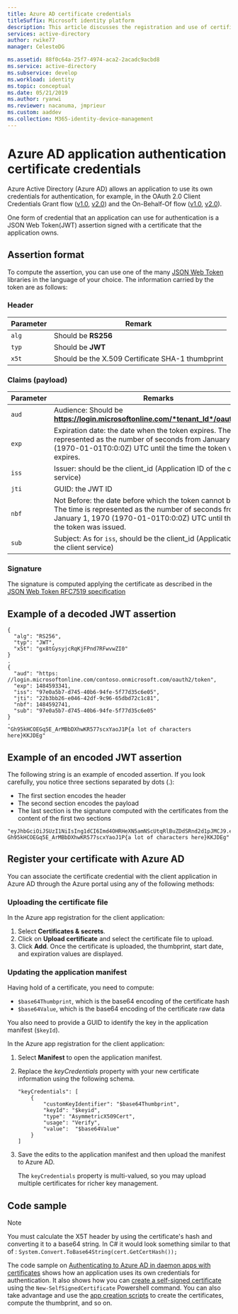 ```yaml
---
title: Azure AD certificate credentials
titleSuffix: Microsoft identity platform
description: This article discusses the registration and use of certificate credentials for application authentication
services: active-directory
author: rwike77
manager: CelesteDG

ms.assetid: 88f0c64a-25f7-4974-aca2-2acadc9acbd8
ms.service: active-directory
ms.subservice: develop
ms.workload: identity
ms.topic: conceptual
ms.date: 05/21/2019
ms.author: ryanwi
ms.reviewer: nacanuma, jmprieur
ms.custom: aaddev
ms.collection: M365-identity-device-management
---
```


# Azure AD application authentication certificate credentials

Azure Active Directory (Azure AD) allows an application to use its own credentials for authentication, for example, in the OAuth 2.0 Client Credentials Grant flow ([v1.0](v1-oauth2-client-creds-grant-flow.md), [v2.0](v2-oauth2-client-creds-grant-flow.md)) and the On-Behalf-Of flow ([v1.0](v1-oauth2-on-behalf-of-flow.md), [v2.0](v2-oauth2-on-behalf-of-flow.md)).

One form of credential that an application can use for authentication is a JSON Web Token(JWT) assertion signed with a certificate that the application owns.

## Assertion format

To compute the assertion, you can use one of the many [JSON Web Token](https://jwt.ms/) libraries in the language of your choice. The information carried by the token are as follows:

### Header

| Parameter |  Remark |
| --- | --- |
| `alg` | Should be **RS256** |
| `typ` | Should be **JWT** |
| `x5t` | Should be the X.509 Certificate SHA-1 thumbprint |

### Claims (payload)

| Parameter |  Remarks |
| --- | --- |
| `aud` | Audience: Should be **https://login.microsoftonline.com/*tenant_Id*/oauth2/token** |
| `exp` | Expiration date: the date when the token expires. The time is represented as the number of seconds from January 1, 1970 (1970-01-01T0:0:0Z) UTC until the time the token validity expires.|
| `iss` | Issuer: should be the client_id (Application ID of the client service) |
| `jti` | GUID: the JWT ID |
| `nbf` | Not Before: the date before which the token cannot be used. The time is represented as the number of seconds from January 1, 1970 (1970-01-01T0:0:0Z) UTC until the time the token was issued. |
| `sub` | Subject: As for `iss`, should be the client_id (Application ID of the client service) |

### Signature

The signature is computed applying the certificate as described in the [JSON Web Token RFC7519 specification](https://tools.ietf.org/html/rfc7519)

## Example of a decoded JWT assertion

```
{
  "alg": "RS256",
  "typ": "JWT",
  "x5t": "gx8tGysyjcRqKjFPnd7RFwvwZI0"
}
.
{
  "aud": "https: //login.microsoftonline.com/contoso.onmicrosoft.com/oauth2/token",
  "exp": 1484593341,
  "iss": "97e0a5b7-d745-40b6-94fe-5f77d35c6e05",
  "jti": "22b3bb26-e046-42df-9c96-65dbd72c1c81",
  "nbf": 1484592741,  
  "sub": "97e0a5b7-d745-40b6-94fe-5f77d35c6e05"
}
.
"Gh95kHCOEGq5E_ArMBbDXhwKR577scxYaoJ1P{a lot of characters here}KKJDEg"

```

## Example of an encoded JWT assertion

The following string is an example of encoded assertion. If you look carefully, you notice three sections separated by dots (.):
* The first section encodes the header
* The second section encodes the payload
* The last section is the signature computed with the certificates from the content of the first two sections

```
"eyJhbGciOiJSUzI1NiIsIng1dCI6Imd4OHRHeXN5amNScUtqRlBuZDdSRnd2d1pJMCJ9.eyJhdWQiOiJodHRwczpcL1wvbG9naW4ubWljcm9zb2Z0b25saW5lLmNvbVwvam1wcmlldXJob3RtYWlsLm9ubWljcm9zb2Z0LmNvbVwvb2F1dGgyXC90b2tlbiIsImV4cCI6MTQ4NDU5MzM0MSwiaXNzIjoiOTdlMGE1YjctZDc0NS00MGI2LTk0ZmUtNWY3N2QzNWM2ZTA1IiwianRpIjoiMjJiM2JiMjYtZTA0Ni00MmRmLTljOTYtNjVkYmQ3MmMxYzgxIiwibmJmIjoxNDg0NTkyNzQxLCJzdWIiOiI5N2UwYTViNy1kNzQ1LTQwYjYtOTRmZS01Zjc3ZDM1YzZlMDUifQ.
Gh95kHCOEGq5E_ArMBbDXhwKR577scxYaoJ1P{a lot of characters here}KKJDEg"
```

## Register your certificate with Azure AD

You can associate the certificate credential with the client application in Azure AD through the Azure portal using any of the following methods:

### Uploading the certificate file

In the Azure app registration for the client application:
1. Select **Certificates & secrets**. 
2. Click on **Upload certificate** and select the certificate file to upload.
3. Click **Add**.
  Once the certificate is uploaded, the thumbprint, start date, and expiration values are displayed. 

### Updating the application manifest

Having hold of a certificate, you need to compute:

- `$base64Thumbprint`, which is the base64 encoding of the certificate hash
- `$base64Value`, which is the base64 encoding of the certificate raw data

You also need to provide a GUID to identify the key in the application manifest (`$keyId`).

In the Azure app registration for the client application:
1. Select **Manifest** to open the application manifest.
2. Replace the *keyCredentials* property with your new certificate information using the following schema.

   ```
   "keyCredentials": [
       {
           "customKeyIdentifier": "$base64Thumbprint",
           "keyId": "$keyid",
           "type": "AsymmetricX509Cert",
           "usage": "Verify",
           "value":  "$base64Value"
       }
   ]
   ```
3. Save the edits to the application manifest and then upload the manifest to Azure AD. 

   The `keyCredentials` property is multi-valued, so you may upload multiple certificates for richer key management.
   
## Code sample

> [!NOTE]
> You must calculate the X5T header by using the certificate's hash and  converting it to a base64 string. In C# it would look something similar to that of : `System.Convert.ToBase64String(cert.GetCertHash());`

The code sample on [Authenticating to Azure AD in daemon apps with certificates](https://github.com/Azure-Samples/active-directory-dotnet-daemon-certificate-credential) shows how an application uses its own credentials for authentication. It also shows how you can [create a self-signed certificate](https://github.com/Azure-Samples/active-directory-dotnet-daemon-certificate-credential#create-a-self-signed-certificate) using the `New-SelfSignedCertificate` Powershell command. You can also take advantage and use the [app creation scripts](https://github.com/Azure-Samples/active-directory-dotnet-daemon-certificate-credential/blob/master/AppCreationScripts/AppCreationScripts.md) to create the certificates, compute the thumbprint, and so on.

